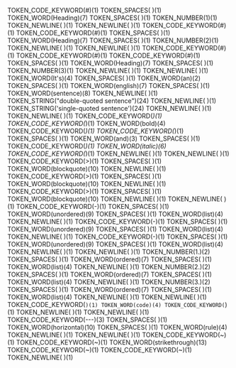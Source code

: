 TOKEN_CODE_KEYWORD(#)(1)
TOKEN_SPACES( )(1)
TOKEN_WORD(Heading)(7)
TOKEN_SPACES( )(1)
TOKEN_NUMBER(1)(1)
TOKEN_NEWLINE(
)(1)
TOKEN_NEWLINE(
)(1)
TOKEN_CODE_KEYWORD(#)(1)
TOKEN_CODE_KEYWORD(#)(1)
TOKEN_SPACES( )(1)
TOKEN_WORD(Heading)(7)
TOKEN_SPACES( )(1)
TOKEN_NUMBER(2)(1)
TOKEN_NEWLINE(
)(1)
TOKEN_NEWLINE(
)(1)
TOKEN_CODE_KEYWORD(#)(1)
TOKEN_CODE_KEYWORD(#)(1)
TOKEN_CODE_KEYWORD(#)(1)
TOKEN_SPACES( )(1)
TOKEN_WORD(Heading)(7)
TOKEN_SPACES( )(1)
TOKEN_NUMBER(3)(1)
TOKEN_NEWLINE(
)(1)
TOKEN_NEWLINE(
)(1)
TOKEN_WORD(It's)(4)
TOKEN_SPACES( )(1)
TOKEN_WORD(an)(2)
TOKEN_SPACES( )(1)
TOKEN_WORD(english)(7)
TOKEN_SPACES( )(1)
TOKEN_WORD(sentence)(8)
TOKEN_NEWLINE(
)(1)
TOKEN_STRING("double-quoted sentence")(24)
TOKEN_NEWLINE(
)(1)
TOKEN_STRING('single-quoted sentence')(24)
TOKEN_NEWLINE(
)(1)
TOKEN_NEWLINE(
)(1)
TOKEN_CODE_KEYWORD(*)(1)
TOKEN_CODE_KEYWORD(*)(1)
TOKEN_WORD(bold)(4)
TOKEN_CODE_KEYWORD(*)(1)
TOKEN_CODE_KEYWORD(*)(1)
TOKEN_SPACES( )(1)
TOKEN_WORD(and)(3)
TOKEN_SPACES( )(1)
TOKEN_CODE_KEYWORD(*)(1)
TOKEN_WORD(italic)(6)
TOKEN_CODE_KEYWORD(*)(1)
TOKEN_NEWLINE(
)(1)
TOKEN_NEWLINE(
)(1)
TOKEN_CODE_KEYWORD(>)(1)
TOKEN_SPACES( )(1)
TOKEN_WORD(blockquote)(10)
TOKEN_NEWLINE(
)(1)
TOKEN_CODE_KEYWORD(>)(1)
TOKEN_SPACES( )(1)
TOKEN_WORD(blockquote)(10)
TOKEN_NEWLINE(
)(1)
TOKEN_CODE_KEYWORD(>)(1)
TOKEN_SPACES( )(1)
TOKEN_WORD(blockquote)(10)
TOKEN_NEWLINE(
)(1)
TOKEN_NEWLINE(
)(1)
TOKEN_CODE_KEYWORD(-)(1)
TOKEN_SPACES( )(1)
TOKEN_WORD(unordered)(9)
TOKEN_SPACES( )(1)
TOKEN_WORD(list)(4)
TOKEN_NEWLINE(
)(1)
TOKEN_CODE_KEYWORD(-)(1)
TOKEN_SPACES( )(1)
TOKEN_WORD(unordered)(9)
TOKEN_SPACES( )(1)
TOKEN_WORD(list)(4)
TOKEN_NEWLINE(
)(1)
TOKEN_CODE_KEYWORD(-)(1)
TOKEN_SPACES( )(1)
TOKEN_WORD(unordered)(9)
TOKEN_SPACES( )(1)
TOKEN_WORD(list)(4)
TOKEN_NEWLINE(
)(1)
TOKEN_NEWLINE(
)(1)
TOKEN_NUMBER(1.)(2)
TOKEN_SPACES( )(1)
TOKEN_WORD(ordered)(7)
TOKEN_SPACES( )(1)
TOKEN_WORD(list)(4)
TOKEN_NEWLINE(
)(1)
TOKEN_NUMBER(2.)(2)
TOKEN_SPACES( )(1)
TOKEN_WORD(ordered)(7)
TOKEN_SPACES( )(1)
TOKEN_WORD(list)(4)
TOKEN_NEWLINE(
)(1)
TOKEN_NUMBER(3.)(2)
TOKEN_SPACES( )(1)
TOKEN_WORD(ordered)(7)
TOKEN_SPACES( )(1)
TOKEN_WORD(list)(4)
TOKEN_NEWLINE(
)(1)
TOKEN_NEWLINE(
)(1)
TOKEN_CODE_KEYWORD(`)(1)
TOKEN_WORD(code)(4)
TOKEN_CODE_KEYWORD(`)(1)
TOKEN_NEWLINE(
)(1)
TOKEN_NEWLINE(
)(1)
TOKEN_CODE_KEYWORD(---)(3)
TOKEN_SPACES( )(1)
TOKEN_WORD(horizontal)(10)
TOKEN_SPACES( )(1)
TOKEN_WORD(rule)(4)
TOKEN_NEWLINE(
)(1)
TOKEN_NEWLINE(
)(1)
TOKEN_CODE_KEYWORD(~)(1)
TOKEN_CODE_KEYWORD(~)(1)
TOKEN_WORD(strikethrough)(13)
TOKEN_CODE_KEYWORD(~)(1)
TOKEN_CODE_KEYWORD(~)(1)
TOKEN_NEWLINE(
)(1)

